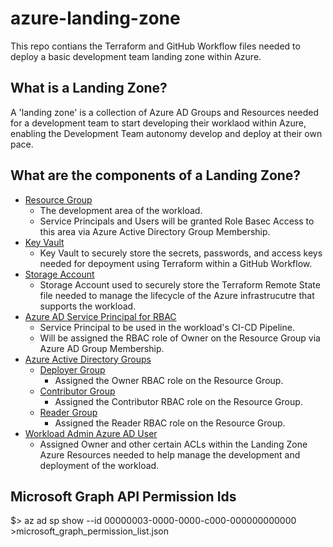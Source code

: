 # azure-landing-zone

This repo contians the Terraform and GitHub Workflow files needed to deploy a basic development team landing zone within Azure.

## What is a Landing Zone?

A 'landing zone' is a collection of Azure AD Groups and Resources needed for a development team to start developing their worklaod within Azure, enabling the Development Team autonomy develop and deploy at their own pace.

## What are the components of a Landing Zone?

- [Resource Group](modules/landing-zone/main.tf#L21)
  - The development area of the workload.
  - Service Principals and Users will be granted Role Basec Access to this area via Azure Active Directory Group Membership.
- [Key Vault](modules/landing-zone/key-vault.tf)
  - Key Vault to securely store the secrets, passwords, and access keys needed for depoyment using Terraform within a GitHub Workflow.
- [Storage Account](modules/landing-zone/storage-account.tf)
  - Storage Account used to securely store the Terraform Remote State file needed to manage the lifecycle of the Azure infrastrucutre that supports the workload.
- [Azure AD Service Principal for RBAC](modules/landing-zone/ad-service-principal.tf)
  - Service Principal to be used in the workload's CI-CD Pipeline.
  - Will be assigned the RBAC role of Owner on the Resource Group via Azure AD Group Membership.
- [Azure Active Directory Groups](modules/landing-zone/ad-groups.tf)
  - [Deployer Group](modules/landing-zone/ad-groups.tf#L1)
    - Assigned the Owner RBAC role on the Resource Group.
  - [Contributor Group](modules/landing-zone/ad-groups.tf#L17)
    - Assigned the Contributor RBAC role on the Resource Group.
  - [Reader Group](modules/landing-zone/ad-groups.tf#L33)
    - Assigned the Reader RBAC role on the Resource Group.
- [Workload Admin Azure AD User](modules/landing-zone/main.tf#L17)
  - Assigned Owner and other certain ACLs within the Landing Zone Azure Resources needed to help manage the development and deployment of the workload.

## Microsoft Graph API Permission Ids

  $> az ad sp show --id 00000003-0000-0000-c000-000000000000 >microsoft_graph_permission_list.json
